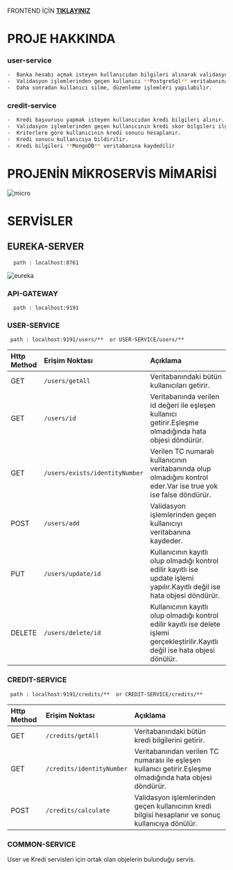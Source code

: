 

FRONTEND İÇİN [**TIKLAYINIZ**](https://github.com/muratkistan/innova-patika-final-bank-frontend)

# PROJE HAKKINDA
### user-service
```bash
-  Banka hesabı açmak isteyen kullanıcıdan bilgileri alınarak validasyon işlemlerine tabi tutulur.
-  Validasyon işlemlerinden geçen kullanıcı **PostgreSql** veritabanına kaydedilir.
-  Daha sonradan kullanıcı silme, düzenleme işlemleri yapılabilir.
```
### credit-service
```bash
-  Kredi başvurusu yapmak isteyen kullanıcıdan kredi bilgileri alınır.
-  Validasyon işlemlerinden geçen kullanıcının kredi skor bilgileri ilgili servisten alınır.
-  Kriterlere göre kullanıcının kredi sonucu hesaplanır.
-  Kredi sonucu kullanıcıya bildirilir.
-  Kredi bilgileri **MongoDB** veritabanına kaydedilir
```
# PROJENİN MİKROSERVİS MİMARİSİ


![micro](https://user-images.githubusercontent.com/67208557/155906931-ccb5b120-40e0-4af6-85f0-8d4c8f152070.PNG)



# SERVİSLER

## EUREKA-SERVER

```
  path : localhost:8761
```

![eureka](https://user-images.githubusercontent.com/67208557/155900672-6c75af20-f481-4098-8738-ae338fba112d.PNG)


### API-GATEWAY

```
  path : localhost:9191
```




### USER-SERVICE




```
 path : localhost:9191/users/**  or USER-SERVICE/users/**
```

| Http Method | Erişim Noktası     | Açıklama                       |
| :-------- | :------- | :-------------------------------- |
| GET      | `/users/getAll` | Veritabanındaki bütün kullanıcıları getirir. |
| GET      | `/users/id` | Veritabanında verilen id değeri ile eşleşen kullanıcı getirir.Eşleşme olmadığında hata objesi döndürür. |
| GET      | `/users/exists/identityNumber` | Verilen TC numaralı kullanıcının veritabanında olup olmadığını kontrol eder.Var ise true yok ise false döndürür. |
| POST      | `/users/add` | Validasyon işlemlerinden geçen kullanıcıyı veritabanına kaydeder. |
| PUT     | `/users/update/id` | Kullanıcının kayıtlı olup olmadığı kontrol edilir kayıtlı ise update işlemi yapılır.Kayıtlı değil ise hata objesi döndürür. |
| DELETE      | `/users/delete/id` | Kullanıcının kayıtlı olup olmadığı kontrol edilir kayıtlı ise delete işlemi gerçekleştirilir.Kayıtlı değil ise hata objesi dönülür. |





### CREDIT-SERVICE


```
 path : localhost:9191/credits/**  or CREDIT-SERVICE/credits/**
```

| Http Method | Erişim Noktası     | Açıklama                       |
| :-------- | :------- | :-------------------------------- |
| GET      | `/credits/getAll` | Veritabanındaki bütün kredi bilgilerini getirir. |
| GET      | `/credits/identityNumber` | Veritabanından verilen TC numarası ile eşleşen kullanıcı getirir.Eşleşme olmadığında hata objesi döndürür. |
| POST      | `/credits/calculate` | Validasyon işlemlerinden geçen kullanıcının kredi bilgisi hesaplanır ve sonuç kullanıcıya dönülür. 


### COMMON-SERVICE

User ve Kredi servisleri için ortak olan objelerin bulunduğu servis.




